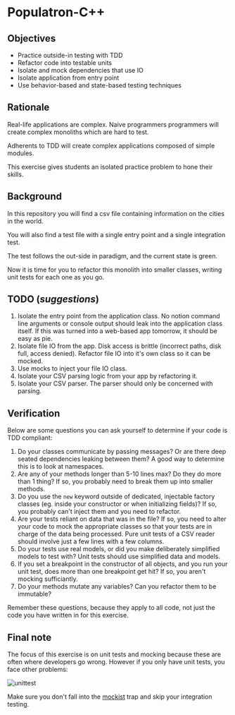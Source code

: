 # Populatron-C++

## Objectives

- Practice outside-in testing with TDD
- Refactor code into testable units
- Isolate and mock dependencies that use IO
- Isolate application from entry point
- Use behavior-based and state-based testing techniques

## Rationale

Real-life applications are complex. Naive programmers programmers will create complex monoliths which are hard to test.

Adherents to TDD will create complex applications composed of simple modules.

This exercise gives students an isolated practice problem to hone their skills.

## Background

In this repository you will find a csv file containing information on the cities in the world.

You will also find a test file with a single entry point and a single integration test.

The test follows the out-side in paradigm, and the current state is green.

Now it is time for you to refactor this monolith into smaller classes, writing unit tests for each one as you go.

## TODO (*suggestions*)

1. Isolate the entry point from the application class. No notion command line arguments or console output should leak into the application class itself. If this was turned into a web-based app tomorrow, it should be easy as pie.
1. Isolate file IO from the app. Disk access is brittle (incorrect paths, disk full, access denied). Refactor file IO into it's own class so it can be mocked.
1. Use mocks to inject your file IO class.
2. Isolate your CSV parsing logic from your app by refactoring it.
3. Isolate your CSV parser. The parser should only be concerned with parsing.

## Verification

Below are some questions you can ask yourself to determine if your code is TDD compliant:

1. Do your classes communicate by passing messages? Or are there deep seated dependencies leaking between them? A good way to determine this is to look at namespaces.
2. Are any of your methods longer than 5-10 lines max? Do they do more than 1 thing? If so, you probably need to break them up into smaller methods.
3. Do you use the `new` keyword outside of dedicated, injectable factory classes (eg. inside your constructor or when initializing fields)? If so, you probably can't inject them and you need to refactor.
4. Are your tests reliant on data that was in the file? If so, you need to alter your code to mock the appropriate classes so that your tests are in charge of the data being processed. Pure unit tests of a CSV reader should involve just a few lines with a few columns.
5. Do your tests use real models, or did you make deliberately simplified models to test with? Unit tests should use simplified data and models.
6. If you set a breakpoint in the constructor of all objects, and you run your unit test, does more than one breakpoint get hit? If so, you aren't mocking sufficiantly.
7. Do your methods mutate any variables? Can you refactor them to be immutable?

Remember these questions, because they apply to all code, not just the code you have written in for this exercise.


## Final note

The focus of this exercise is on unit tests and mocking because these are often where developers go wrong. However if you only have unit tests, you face other problems:

![unittest](https://user-images.githubusercontent.com/40476562/86525945-76e41700-be42-11ea-8f2f-e43ae162d498.gif)

Make sure you don't fall into the [mockist](https://agilewarrior.wordpress.com/2015/04/18/classical-vs-mockist-testing/) trap and skip your integration testing.
